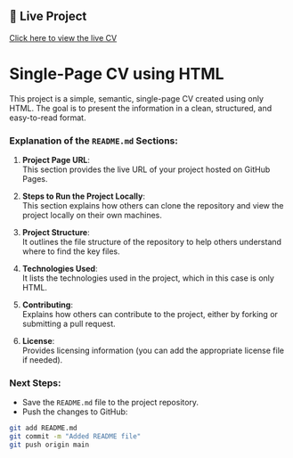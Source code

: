 ## 🔗 Live Project

[Click here to view the live CV](https://8767satyamshinde.github.io/html_page/)


# Single-Page CV using HTML

This project is a simple, semantic, single-page CV created using only HTML. The goal is to present the information in a clean, structured, and easy-to-read format.



### Explanation of the `README.md` Sections:

1. **Project Page URL**:  
   This section provides the live URL of your project hosted on GitHub Pages.
   
2. **Steps to Run the Project Locally**:  
   This section explains how others can clone the repository and view the project locally on their own machines.

3. **Project Structure**:  
   It outlines the file structure of the repository to help others understand where to find the key files.

4. **Technologies Used**:  
   It lists the technologies used in the project, which in this case is only HTML.

5. **Contributing**:  
   Explains how others can contribute to the project, either by forking or submitting a pull request.

6. **License**:  
   Provides licensing information (you can add the appropriate license file if needed).

### Next Steps:
- Save the `README.md` file to the project repository.
- Push the changes to GitHub:

```bash
git add README.md
git commit -m "Added README file"
git push origin main
